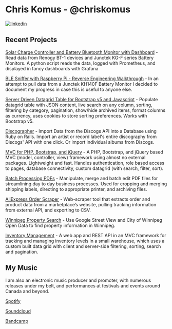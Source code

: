 # Chris Komus - @chriskomus

[![linkedin](https://img.shields.io/badge/-@chriskomus-161616?style=flat-square&labelColor=161616&logo=LinkedIn&logoColor=white&color=161616)](https://www.linkedin.com/in/chriskomus/)

## Recent Projects

[Solar Charge Controller and Battery Bluetooth Monitor with Dashboard](https://github.com/chriskomus/solar-battery-bt-monitor) - Read data from Renogy BT-1 devices and Junctek KG-F series Battery Monitors. A python script reads the data, logged with Prometheus, and displayed in fancy dashboards with Grafana

[BLE Sniffer with Raspberry Pi - Reverse Engineering Walkthrough](https://github.com/chriskomus/ble-sniffer-walkthrough) - In an attempt to pull data from a Junctek KH140F Battery Monitor I decided to document my progress in case this is useful to anyone else.

[Server Driven Datagrid Table for Bootstrap v5 and Javascript](https://github.com/chriskomus/datagrid-for-bootstrap) - Populate datagrid table with JSON content, live search on any column, sorting, filtering by category, pagination, show/hide archived items, format columns as currency, uses cookies to store sorting preferences. Works with Bootstrap v5.

[Discographer](https://github.com/chriskomus/discographer) - Import Data from the Discogs API into a Database using Ruby on Rails. Import an artist or record label's entire discography from Discogs' API with one click. Or import individual albums from Discogs.

[MVC for PHP, Bootstrap, and jQuery](https://github.com/chriskomus/mvc-for-php-and-jquery) - A PHP, Bootstrap, and jQuery based MVC (model, controller, view) framework using almost no external packages. Lightweight and fast. Handles authentication, role based access to pages, database connectivity, custom datagrid (with search, filter, sort).

[Batch Processing PDFs](https://github.com/chriskomus/pdf-batch-crop) - Manipulate, merge and batch edit PDF files for streamlining day to day business processes. Used for cropping and merging shipping labels, directing to appropriate printer, and archiving files.

[AliExpress Order Scraper](https://github.com/chriskomus/aliexpress-order-downloader) - Web-scraper tool that extracts order and product data from a marketplace’s website, pulling tracking information from external API, and exporting to CSV.

[Winnipeg Property Search](https://github.com/chriskomus/winnipeg-property-search) - Use Google Street View and City of Winnipeg Open Data to find property information in Winnipeg.

[Inventory Management](https://github.com/chriskomus/binpoint-inventory-management-system) - A web app and REST API in an MVC framework for tracking and managing inventory levels in a small warehouse, which uses a custom built data grid with client and server-side filtering, sorting, search and pagination.

## My Music
I am also an electronic music producer and promoter, with numerous releases under my belt, and performances at festivals and events around Canada and beyond.

[Spotify](https://open.spotify.com/artist/1EBtKrPeFAvltlgaKcq5mR)

[Soundcloud](http://soundcloud.com/chriskomus)

[Bandcamp](http://chriskomus.bandcamp.com/)
